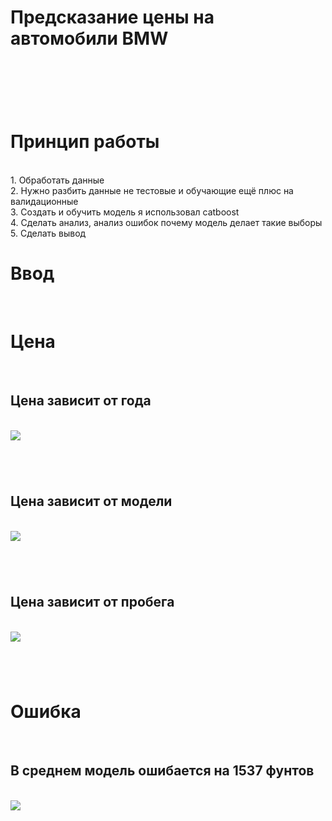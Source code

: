 <h1>Предсказание цены на автомобили BMW</h1><br>
<h1></h1><br>
<h1>Принцип работы</h1><br>
1. Обработать данные<br>
2. Нужно разбить данные не тестовые и обучающие ещё плюс на валидационные<br>
3. Создать и обучить модель я использовал catboost<br>
4. Сделать анализ, анализ ошибок почему модель делает такие выборы<br>
5. Сделать вывод<br>
<h1>Ввод</h1><br>
<h1>Цена</h1><br>
<h2>Цена зависит от года</h2><br>
<img src="https://github.com/Vova2808/Predicting_the_price_of_BMW_cars/assets/96084748/48f0ed08-798b-47f9-b1c6-92de5673066b"><br>
<h1></h1><br>
<h2>Цена зависит от модели</h2><br>
<img src="https://github.com/Vova2808/Predicting_the_price_of_BMW_cars/assets/96084748/47f55180-3322-4f38-8a36-236a997f8e94"><br>
<h1></h1><br>
<h2>Цена зависит от пробега</h2><br>
<img src="https://github.com/Vova2808/Predicting_the_price_of_BMW_cars/assets/96084748/9318f768-b516-4d13-82c8-f68bf806167d"><br>
<h1></h1><br>
<h1>Ошибка</h1><br>
<h2>В среднем модель ошибается на 1537 фунтов</h2><br>
<img src="https://github.com/Vova2808/Predicting_the_price_of_BMW_cars/assets/96084748/736053dc-7791-478a-8b46-54e9a6de4c09"><br>


